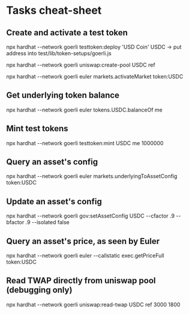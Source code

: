 # Tasks cheat-sheet


## Create and activate a test token

npx hardhat --network goerli testtoken:deploy 'USD Coin' USDC
  -> put address into test/lib/token-setups/goerli.js

npx hardhat --network goerli uniswap:create-pool USDC ref

npx hardhat --network goerli euler markets.activateMarket token:USDC



## Get underlying token balance

npx hardhat --network goerli euler tokens.USDC.balanceOf me


## Mint test tokens

npx hardhat --network goerli testtoken:mint USDC me 1000000



## Query an asset's config

npx hardhat --network goerli euler markets.underlyingToAssetConfig token:USDC


## Update an asset's config

npx hardhat --network goerli gov:setAssetConfig USDC --cfactor .9 --bfactor .9 --isolated false



## Query an asset's price, as seen by Euler

npx hardhat --network goerli euler --callstatic exec.getPriceFull token:USDC


## Read TWAP directly from uniswap pool (debugging only)

npx hardhat --network goerli uniswap:read-twap USDC ref 3000 1800
